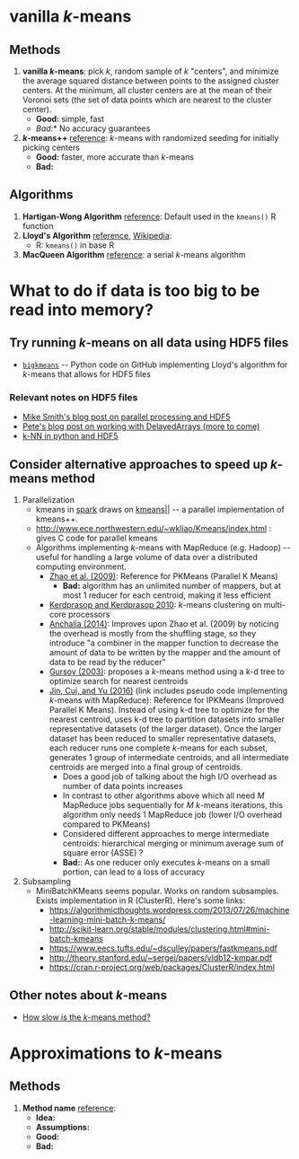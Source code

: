 
# vanilla _k_-means

## Methods 

1. **vanilla _k_-means**: pick _k_, random sample of _k_ "centers", and minimize the average squared distance between points to the assigned cluster centers. At the minimum, all cluster centers are at the mean of their Voronoi sets (the set of data points which are nearest to the cluster center). 
	- **Good:** simple, fast
	- *Bad:** No accuracy guarantees
2. **_k_-means++** [reference](http://ilpubs.stanford.edu:8090/778/1/2006-13.pdf): _k_-means with randomized seeding for initially picking centers
	- **Good:** faster, more accurate than _k_-means
	- **Bad:** 
	
## Algorithms

1. **Hartigan-Wong Algorithm** [reference](https://www.jstor.org/stable/2346830): Default used in the `kmeans()` R function
2. **Lloyd's Algorithm** [reference](http://www-evasion.imag.fr/people/Franck.Hetroy/Teaching/ProjetsImage/2007/Bib/lloyd-1982.pdf), [Wikipedia](https://en.wikipedia.org/wiki/Lloyd%27s_algorithm):  
	- R: `kmeans()` in base R
3. **MacQueen Algorithm** [reference](https://projecteuclid.org/euclid.bsmsp/1200512992): a serial _k_-means algorithm

 
# What to do if data is too big to be read into memory? 

## Try running _k_-means on all data using HDF5 files

- [`bigkmeans`](https://github.com/argriffing/bigkmeans) -- Python code on GitHub implementing Lloyd's algorithm for _k_-means that allows for HDF5 files

### Relevant notes on HDF5 files

- [Mike Smith's blog post on parallel processing and HDF5](http://www.msmith.de/2018/05/01/parallel-r-hdf5/)
- [Pete's blog post on working with DelayedArrays (more to come)](https://www.peterhickey.org/2018/05/01/bioc3.7-and-delayedarray/)
- [k-NN in python and HDF5](https://labrosa.ee.columbia.edu/millionsong/pages/fast-k-nn-using-hdf5)


## Consider alternative approaches to speed up _k_-means method

1. Parallelization
	- kmeans in [spark](http://spark.apache.org/docs/latest/mllib-clustering.html#k-means) draws on [kmeans||](http://theory.stanford.edu/~sergei/papers/vldb12-kmpar.pdf) -- a parallel implementation of kmeans++.
	- http://www.ece.northwestern.edu/~wkliao/Kmeans/index.html : gives C code for parallel kmeans
	- Algorithms implementing _k_-means with MapReduce (e.g. Hadoop) -- useful for handling a large volume of data over a distributed computing environment.
		- [Zhao et al. (2009)](https://link.springer.com/chapter/10.1007/978-3-642-10665-1_71): Reference for PKMeans (Parallel K Means)
			- **Bad:** algorithm has an unlimited number of mappers, but at most 1 reducer for each centroid, making it less efficient
		- [Kerdprasop and Kerdprasop 2010](https://pdfs.semanticscholar.org/a76a/f136805e8f535777ad5582b128ae441af75a.pdf): _k_-means clustering on multi-core processors
		- [Anchalia (2014)](https://ieeexplore.ieee.org/document/7046097/): Improves upon Zhao et al. (2009) by noticing the overhead is mostly from the shuffling stage, so they introduce "a combiner in the mapper function to decrease the amount of data to be written by the mapper and the amount of data to be read by the reducer"
		- [Gursoy (2003)](https://link.springer.com/chapter/10.1007/978-3-540-24669-5_31): proposes a _k_-means method using a k-d tree to optimize search for nearest centroids
		- [Jin, Cui, and Yu (2016)](https://arxiv.org/pdf/1608.06347.pdf) (link includes pseudo code implementing _k_-means with MapReduce): Reference for IPKMeans (Improved Parallel K Means). Instead of using k-d tree to optimize for the nearest centroid, uses k-d tree to partition datasets into smaller representative datasets (of the larger dataset). Once the larger dataset has been reduced to smaller representative datasets, each reducer runs one complete _k_-means for each subset, generates 1 group of intermediate centroids, and all intermediate centroids are merged into a final group of centroids. 
			- Does a good job of talking about the high I/O overhead as number of data points increases
			- In contrast to other algorithms above which all need _M_ MapReduce jobs sequentially for _M_ _k_-means iterations, this algorithm only needs 1 MapReduce job (lower I/O overhead compared to PKMeans)
			- Considered different approaches to merge intermediate centroids: hierarchical merging or minimum average sum of square error (ASSE) ? 
			- **Bad:**: As one reducer only executes _k_-means on a small portion, can lead to a loss of accuracy
2. Subsampling
	- MiniBatchKMeans seems popular. Works on random subsamples. Exists implementation in R (ClusterR). Here's some links:
		* https://algorithmicthoughts.wordpress.com/2013/07/26/machine-learning-mini-batch-k-means/
		* http://scikit-learn.org/stable/modules/clustering.html#mini-batch-kmeans
		* https://www.eecs.tufts.edu/~dsculley/papers/fastkmeans.pdf
		* http://theory.stanford.edu/~sergei/papers/vldb12-kmpar.pdf
		* https://cran.r-project.org/web/packages/ClusterR/index.html

## Other notes about _k_-means

- [How slow is the _k_-means method?](http://theory.stanford.edu/~sergei/papers/kMeans-socg.pdf)




# Approximations to _k_-means

## Methods

1.  **Method name** [reference]():
	- **Idea:** 
	- **Assumptions:**
	- **Good:** 	
	- **Bad:** 




